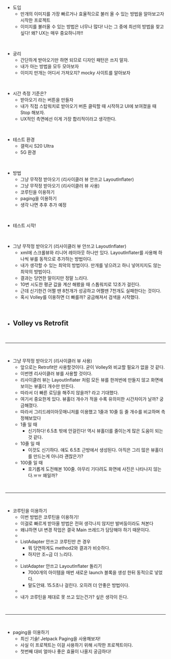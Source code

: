 - 도입
	- 만개의 이미지를 가장 빠르거나 효율적으로 불러 올 수 있는 방법을 알아보고자 시작한 프로젝트
	- 이미지를 불러올 수 있는 방법은 너무나 많다! 나는 그 중에 최선의 방법을 찾고 싶다! 왜? UX는 매우 중요하니까!!
<br/>

- 궁리
	- 간단하게 받아오기만 하면 되므로 디자인 패턴은 쓰지 말자.
	- 내가 아는 방법을 모두 모아보자
	- 이미지 만개는 어디서 가져오지? mocky 사이트를 알아보자
<br/>

- 시간 측정 기준은?
	- 받아오기 라는 버튼을 만들자
	- 내가 직접 스탑워치로 받아오기 버튼 클릭할 때 시작하고 UI에 보여졌을 때 Stop 해보자.
	- UX적인 측면에선 이게 가장 합리적이라고 생각한다.
<br/>

- 테스트 환경
	- 갤럭시 S20 Ultra
	- 5G 환경
<br/>

- 방법
	- 그냥 무작정 받아오기 (리사이클러 뷰 안쓰고 LayoutInflater)
	- 그냥 무작정 받아오기 (리사이클러 뷰 사용)
	- 코루틴을 이용하기
	- paging을 이용하기
	- 생각 나면 추후 추가 예정
<br/>


- 테스트 시작!

<br/>

- 그냥 무작정 받아오기 (리사이클러 뷰 안쓰고 LayoutInflater)
	- xml에 스크롤뷰와 리니어 레이아웃 하나만 있다. LayoutInflater를 사용해 하나씩 뷰를 동적으로 추가하는 방법이다.
	- 내가 생각할 수 있는 최악의 방법이다. 만개를 넣으려고 하니 넣어지지도 않는 최악의 방법이다. 
	- 결과는 당연한 말이지만 정말 느리다.
	- 10번 시도한 평균 값을 계산 해봤을 때 스톱워치로 12초가 걸린다.
	- 근데 신기한건 어쩔 땐 8천개가 성공하고 어쩔땐 7천개도 실패한다는 것이다.
	- 혹시 Volley를 이용하면 더 빠를까? 궁금해져서 검색을 시작했다.
<br/>


- Volley vs Retrofit
	- 
<br/>

---
<br/>

- 그냥 무작정 받아오기 (리사이클러 뷰 사용)
	- 앞으로는 Retrofit만 사용할것이다. 굳이 Volley와 비교할 필요가 없을 것 같다.
	- 이번엔 리사이클러 뷰를 사용할 것이다.
	- 리사이클러 뷰는 LayoutInflater 처럼 모든 뷰를 한꺼번에 만들지 않고 화면에 보이는 뷰홀더 개수만 만든다.
	- 따라서 더 빠른 로딩을 해주지 않을까? 라고 기대했다.
	- 여기서 중요한게 있다. 뷰홀더 개수가 적을 수록 유의미한 시간차이가 날까? 궁금해졌다.
	- 따라서 그리드레이아웃매니저를 이용했고 1줄과 10줄 등 줄 개수를 비교하며 측정해보았다
	- 1줄 일 때
		- 신기하다! 6.5초 밖에 안걸린다! 역시 뷰홀더를 줄이는게 많은 도움이 되는 것 같다.
	- 10줄 일 때
		- 이것도 신기하다. 얘도 6.5초 근방에서 생성된다. 아직은 그리 많은 뷰홀더를 만드는게 아니라 괜찮은가?
	- 100줄 일 때
		- 호기롭게 도전해본 100줄. 아무리 기다려도 화면에 사진은 나타나지 않는다.ㅠㅠ 왜일까?
<br/>

---
<br/>

- 코루틴을 이용하기
	- 이번 방법은 코루틴을 이용하기!
	- 이걸로 빠르게 받아올 방법은 전혀 생각나지 않지만 발버둥이라도 쳐본다
	- 왜냐하면 UI 변경 작업은 결국 Main 쓰레드가 담당해야 하기 때문이다.
	- 
	- ListAdapter 안쓰고 코루틴만 쓴 경우
		- 뭐 당연하게도 method2와 결과가 비슷하다.
		- 하지만 조~금 더 느리다.
	- 
	- ListAdapter 안쓰고 LayoutInflater 돌리기
		- 7000개의 아이템을 매번 새로운 launch 블록을 생성 한뒤 동적으로 넣었다.
		- 말도안돼. 15.5초나 걸린다. 오히려 더 안좋은 방법이다.
	-
	- 내가 코루틴을 제대로 못 쓰고 있는건가? 싶은 생각이 든다.
<br/>

---
<br/>

- paging을 이용하기
	- 최신 기술! Jetpack Paging을 사용해보자!
	- 사실 이 프로젝트는 이걸 사용하기 위해 시작한 프로젝트이다.
	- 첫번째 대비 얼마나 좋은 효율이 나올지 궁금하다!






